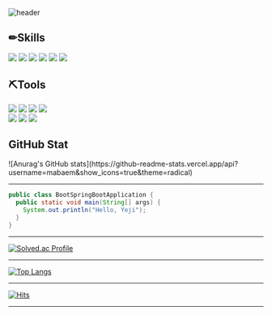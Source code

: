 <!-- 헤더 -->
![header](https://capsule-render.vercel.app/api?type=Slice&color=0:ABD4BE,100:8CAD9C&height=200&section=header&text=&fontSize=65)

<!-- 뱃지 -->
<h2>✏Skills</h2>
<div>
  <!-- JavaScript -->
  <a href="" target="_blank"><img src="https://img.shields.io/badge/JavaScript-F7DF1E?style=flat-square&logo=JavaScript&logoColor=white"/></a>
  <!-- HTML5 -->
  <a href="" target="_blank"><img src="https://img.shields.io/badge/HTML5-E34F26?style=flat-square&logo=HTML5&logoColor=white"/></a>
  <!-- CSS3 -->
  <a href="" target="_blank"><img src="https://img.shields.io/badge/CSS3-1572B6?style=flat-square&logo=CSS3&logoColor=white"/></a>
  <!-- JQuery -->
  <a href="" target="_blank"><img src="https://img.shields.io/badge/JQuery-0769AD?style=flat-square&logo=JQuery&logoColor=white"/></a>
  <!-- JSON -->
  <a href="" target="_blank"><img src="https://img.shields.io/badge/JSON-000000?style=flat-square&logo=JSON&logoColor=white"/></a>
  <!-- Spring -->
  <a href="" target="_blank"><img src="https://img.shields.io/badge/Spring-6DB33F?style=flat-square&logo=Spring&logoColor=white"/></a>
</div>

<h2>⛏Tools</h2>
<div>
  <!-- GitHub -->
  <a href="" target="_blank"><img src="https://img.shields.io/badge/GitHub-181717?style=flat-square&logo=GitHub&logoColor=white"/></a>
  <!-- Subversion -->
  <a href="" target="_blank"><img src="https://img.shields.io/badge/Subversion-809CC9?style=flat-square&logo=Subversion&logoColor=white"/></a>
  <!-- Apache Tomcat -->
  <a href="" target="_blank"><img src="https://img.shields.io/badge/Apache Tomcat-F8DC75?style=flat-square&logo=Apache Tomcat&logoColor=white"/></a> 
  <!-- Eclipse IDE -->
  <a href="" target="_blank"><img src="https://img.shields.io/badge/Eclipse IDE-2C2255?style=flat-square&logo=Eclipse IDE&logoColor=white"/></a>
</div>
<div>
  <!-- PostgreSQL -->
  <a href="" target="_blank"><img src="https://img.shields.io/badge/PostgreSQL-4169E1?style=flat-square&logo=PostgreSQL&logoColor=white"/></a>
  <!-- Oracle -->
  <a href="" target="_blank"><img src="https://img.shields.io/badge/Oracle-F80000?style=flat-square&logo=Oracle&logoColor=white"/></a>
  <!-- MariaDB -->
  <a href="" target="_blank"><img src="https://img.shields.io/badge/MariaDB-003545?style=flat-square&logo=MariaDB&logoColor=white"/></a>
</div>
   
<h2>GitHub Stat</h2>
<!-- GitHub스탯 -->
![Anurag's GitHub stats](https://github-readme-stats.vercel.app/api?username=mabaem&show_icons=true&theme=radical)


***

```java
public class BootSpringBootApplication {
  public static void main(String[] args) {
    System.out.println("Hello, Yeji");
  }
}
```

***

<!-- 백준티어 -->
[![Solved.ac Profile](http://mazassumnida.wtf/api/v2/generate_badge?boj=jyeji75)](https://solved.ac/jyeji75/)

  
***

<!-- GitHub 사용 언어 -->
[![Top Langs](https://github-readme-stats.vercel.app/api/top-langs/?username=mabaem)](https://github.com/mabaem/github-readme-stats)

  
***

<!-- 방문수 -->
[![Hits](https://hits.seeyoufarm.com/api/count/incr/badge.svg?url=https%3A%2F%2Fgithub.com%2Fmabaem&count_bg=%2379C83D&title_bg=%23555555&icon=&icon_color=%23E7E7E7&title=hits&edge_flat=false)](https://hits.seeyoufarm.com)

  
***
